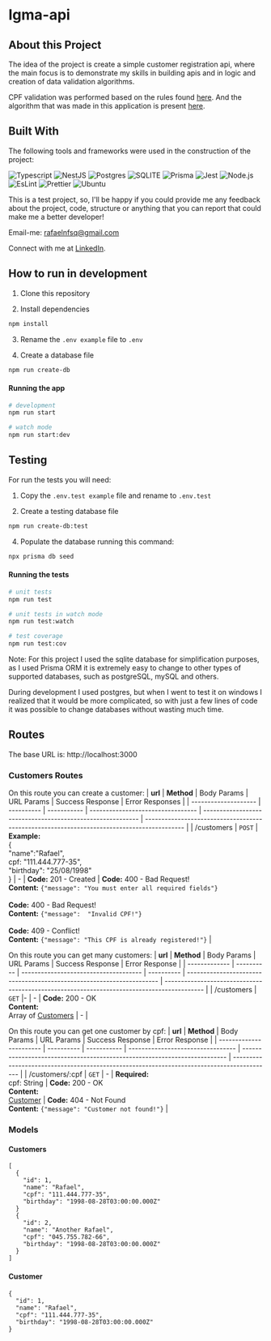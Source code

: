 # Igma-api

## About this Project

The idea of the project is create a simple customer registration api, where the main focus is to demonstrate my skills in building apis and in logic and creation of data validation algorithms.

CPF validation was performed based on the rules found [here](https://www.macoratti.net/alg_cpf.htm#:~:text=O).
And the algorithm that was made in this application is present [here](https://github.com/rafaeelnunesf/igma-api/blob/main/src/validation/cpf.validation.ts).

## Built With

The following tools and frameworks were used in the construction of the project:<br>

<p float="left">
  <img alt="Typescript" src="https://img.shields.io/badge/typescript-%23007ACC.svg?style=for-the-badge&logo=typescript&logoColor=white"/>
  <img alt="NestJS" src="https://img.shields.io/badge/nestjs-%23E0234E.svg?style=for-the-badge&logo=nestjs&logoColor=white"/>
  <img alt="Postgres" src="https://img.shields.io/badge/postgres-%23316192.svg?style=for-the-badge&logo=postgresql&logoColor=white"/>
  <img alt="SQLITE" src="https://img.shields.io/badge/sqlite-%2307405e.svg?style=for-the-badge&logo=sqlite&logoColor=white"/>
  <img alt="Prisma" src="https://img.shields.io/badge/Prisma-3982CE?style=for-the-badge&logo=Prisma&logoColor=white"/>
  <img alt="Jest" src="https://img.shields.io/badge/-jest-%23C21325?style=for-the-badge&logo=jest&logoColor=white"/>
  <img alt="Node.js"src="https://img.shields.io/badge/node.js-6DA55F?style=for-the-badge&logo=node.js&logoColor=white"/>
  <img alt="EsLint" src="https://img.shields.io/badge/ESLint-4B3263?style=for-the-badge&logo=eslint&logoColor=white"/>
  <img alt="Prettier" src="https://img.shields.io/badge/prettier-1A2C34?style=for-the-badge&logo=prettier&logoColor=F7BA3E"/>
  <img alt="Ubuntu" src="https://img.shields.io/badge/Ubuntu-E95420?style=for-the-badge&logo=ubuntu&logoColor=white"/>
</p>

This is a test project, so, I'll be happy if you could provide me any feedback about the project, code, structure or anything that you can report that could make me a better developer!

Email-me: rafaelnfsq@gmail.com

Connect with me at [LinkedIn](https://www.linkedin.com/in/rafaeelnunesf).

## How to run in development

1. Clone this repository

2. Install dependencies

```bash
npm install
```

3. Rename the `.env example` file to `.env`

4. Create a database file

```bash
npm run create-db
```

#### Running the app

```bash
# development
npm run start

# watch mode
npm run start:dev
```

## Testing

For run the tests you will need:

1. Copy the `.env.test example` file and rename to `.env.test`

2. Create a testing database file

```bash
npm run create-db:test
```

4. Populate the database running this command:

```bash
npx prisma db seed
```

#### Running the tests

```bash
# unit tests
npm run test

# unit tests in watch mode
npm run test:watch

# test coverage
npm run test:cov
```

Note: For this project I used the sqlite database for simplification purposes, as I used Prisma ORM it is extremely easy to change to other types of supported databases, such as postgreSQL, mySQL and others.

During development I used postgres, but when I went to test it on windows I realized that it would be more complicated, so with just a few lines of code it was possible to change databases without wasting much time.

## Routes

The base URL is: http://localhost:3000

### Customers Routes

On this route you can create a customer:
| **url** | **Method** | Body Params | URL Params | Success Response | Error Responses |
| -------------------- | ---------- | ----------- | --------------------------------- | ---------------------------------------------------------- | ------------------------------------------------------------------------------------------ |
| /customers | `POST` | **Example:**<br />{<br />"name":"Rafael", <br />cpf: "111.444.777-35", <br />"birthday": "25/08/1998"<br />} | - | **Code:** 201 - Created | **Code:** 400 - Bad Request!<br />**Content:** `{"message": "You must enter all required fields"}` <br/><br /> **Code:** 400 - Bad Request!<br />**Content:** `{"message":  "Invalid CPF!"}` <br/><br />**Code:** 409 - Conflict! <br />**Content:** `{"message": "This CPF is already registered!"}` |

On this route you can get many customers:
| **url** | **Method** | Body Params | URL Params | Success Response | Error Response |
| ------------- | ---------- | ------------------------------------- | ---------- | --------------------------------------------------------------------- | ------------------------------------------------------------------------------------------ |
| /customers | `GET` |- | - | **Code:** 200 - OK<br />**Content:**<br /> Array of [Customers](#Customers) | - |

On this route you can get one customer by cpf:
| **url** | **Method** | Body Params | URL Params | Success Response | Error Response |
| ----------------------- | ---------- | ----------- | --------------------------------- | ------------------------------------------------------------------------- | ------------------------------------------------------------------------------------------ |
| /customers/:cpf | `GET` | - | **Required:**<br /> cpf: String | **Code:** 200 - OK<br />**Content:** <br/>[Customer](#Customer) | **Code:** 404 - Not Found<br />**Content:** `{"message": "Customer not found!"}` |

### Models

#### Customers

```
[
  {
    "id": 1,
    "name": "Rafael",
    "cpf": "111.444.777-35",
    "birthday": "1998-08-28T03:00:00.000Z"
  }
  {
    "id": 2,
    "name": "Another Rafael",
    "cpf": "045.755.782-66",
    "birthday": "1998-08-28T03:00:00.000Z"
  }
]
```

#### Customer

```
{
  "id": 1,
  "name": "Rafael",
  "cpf": "111.444.777-35",
  "birthday": "1998-08-28T03:00:00.000Z"
}
```
